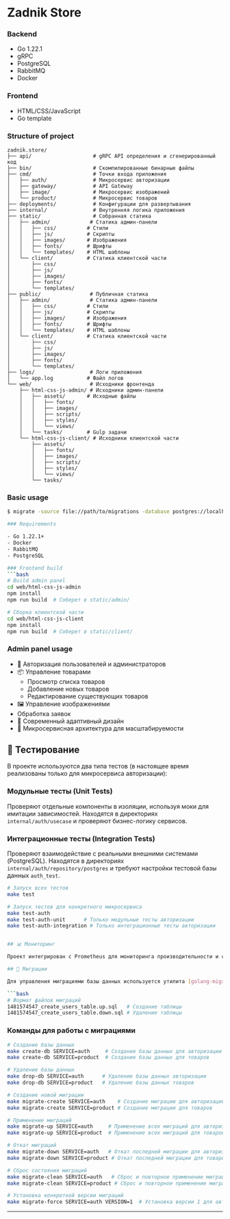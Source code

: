 # Zadnik Store

### Backend

- Go 1.22.1
- gRPC
- PostgreSQL
- RabbitMQ
- Docker

### Frontend

- HTML/CSS/JavaScript
- Go template

### Structure of project

```
zadnik.store/
├── api/                    # gRPC API определения и сгенерированный код
├── bin/                    # Скомпилированные бинарные файлы
├── cmd/                    # Точки входа приложения
│   ├── auth/               # Микросервис авторизации
│   ├── gateway/            # API Gateway
│   ├── image/              # Микросервис изображений
│   └── product/            # Микросервис товаров
├── deployments/            # Конфигурации для развертывания
├── internal/               # Внутренняя логика приложения
├── static/                 # Собранная статика
│   ├── admin/             # Статика админ-панели
│   │   ├── css/          # Стили
│   │   ├── js/           # Скрипты
│   │   ├── images/       # Изображения
│   │   ├── fonts/        # Шрифты
│   │   └── templates/    # HTML шаблоны
│   └── client/           # Статика клиентской части
│       ├── css/
│       ├── js/
│       ├── images/
│       ├── fonts/
│       └── templates/
├── public/                # Публичная статика
│   ├── admin/             # Статика админ-панели
│   │   ├── css/          # Стили
│   │   ├── js/           # Скрипты
│   │   ├── images/       # Изображения
│   │   ├── fonts/        # Шрифты
│   │   └── templates/    # HTML шаблоны
│   └── client/           # Статика клиентской части
│       ├── css/
│       ├── js/
│       ├── images/
│       ├── fonts/
│       └── templates/
├── logs/                  # Логи приложения
│   └── app.log           # Файл логов
└── web/                   # Исходники фронтенда
    ├── html-css-js-admin/ # Исходники админ-панели
    │   ├── assets/       # Исходные файлы
    │   │   ├── fonts/
    │   │   ├── images/
    │   │   ├── scripts/
    │   │   ├── styles/
    │   │   └── views/
    │   └── tasks/        # Gulp задачи
    └── html-css-js-client/ # Исходники клиентской части
        ├── assets/
        │   ├── fonts/
        │   ├── images/
        │   ├── scripts/
        │   ├── styles/
        │   └── views/
        └── tasks/
```

### Basic usage

```bash
$ migrate -source file://path/to/migrations -database postgres://localhost:5432/database up 2

### Requirements

- Go 1.22.1+
- Docker
- RabbitMQ
- PostgreSQL

### Frontend build
```bash
# Build admin panel
cd web/html-css-js-admin
npm install
npm run build  # Соберет в static/admin/

# Сборка клиентской части
cd web/html-css-js-client
npm install
npm run build  # Соберет в static/client/
```

### Admin panel usage
- 👤 Авторизация пользователей и администраторов
- 📦 Управление товарами
  - Просмотр списка товаров
  - Добавление новых товаров
  - Редактирование существующих товаров
- 🖼️ Управление изображениями
- Обработка заявок
- 🎨 Современный адаптивный дизайн
- 🚀 Микросервисная архитектура для масштабируемости

## 🧪 Тестирование

В проекте используются два типа тестов (в настоящее время реализованы только для микросервиса авторизации):

### Модульные тесты (Unit Tests)
Проверяют отдельные компоненты в изоляции, используя моки для имитации зависимостей.
Находятся в директориях `internal/auth/usecase` и проверяют бизнес-логику сервисов.

### Интеграционные тесты (Integration Tests)
Проверяют взаимодействие с реальными внешними системами (PostgreSQL).
Находятся в директориях `internal/auth/repository/postgres` и требуют настройки тестовой базы данных `auth_test`.

```bash
# Запуск всех тестов
make test

# Запуск тестов для конкретного микросервиса
make test-auth
make test-auth-unit      # Только модульные тесты авторизации
make test-auth-integration # Только интеграционные тесты авторизации


## 📊 Мониторинг

Проект интегрирован с Prometheus для мониторинга производительности и состояния микросервисов.

## 📜 Миграции

Для управления миграциями базы данных используется утилита [golang-migrate](https://github.com/golang-migrate/migrate). Каждая миграция состоит из двух файлов: прямой (up) и обратной (down) миграции.

```bash
# Формат файлов миграций
1481574547_create_users_table.up.sql   # Создание таблицы
1481574547_create_users_table.down.sql # Удаление таблицы
```

### Команды для работы с миграциями

```bash
# Создание базы данных
make create-db SERVICE=auth     # Создание базы данных для авторизации
make create-db SERVICE=product  # Создание базы данных для товаров

# Удаление базы данных
make drop-db SERVICE=auth      # Удаление базы данных авторизации
make drop-db SERVICE=product   # Удаление базы данных товаров

# Создание новой миграции
make migrate-create SERVICE=auth    # Создание миграции для авторизации
make migrate-create SERVICE=product # Создание миграции для товаров

# Применение миграций
make migrate-up SERVICE=auth     # Применение всех миграций для авторизации
make migrate-up SERVICE=product  # Применение всех миграций для товаров

# Откат миграций
make migrate-down SERVICE=auth   # Откат последней миграции для авторизации
make migrate-down SERVICE=product # Откат последней миграции для товаров

# Сброс состояния миграций
make migrate-clean SERVICE=auth   # Сброс и повторное применение миграций для авторизации
make migrate-clean SERVICE=product # Сброс и повторное применение миграций для товаров

# Установка конкретной версии миграций
make migrate-force SERVICE=auth VERSION=1  # Установка версии 1 для авторизации
```

---
